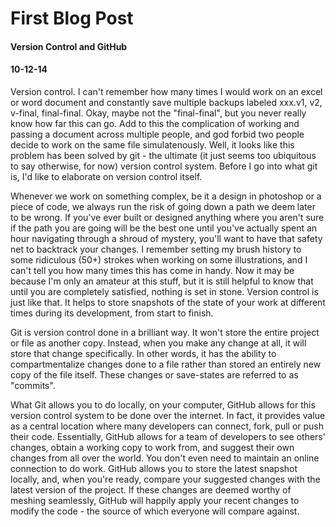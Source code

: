 <!-- This template is in markdown, not html, so
  it will not render beautifully when you copy and
  paste it into your github.io site, but it will at
  least be published. Next week you'll be creating a
  blog template using HTML and CSS and you'll be able
  to copy and paste the blog posts from week 1 in there
  to make them pretty next week.

  For now, please replace the title, subtitle (if desired),
  and date with the text you would like. Markdown is pretty
  simple, so you can just feel free to type. =) -->


# First Blog Post
#### Version Control and GitHub
#### 10-12-14

Version control. I can't remember how many times I would work on an excel or word document and constantly save multiple backups labeled xxx.v1, v2, v-final, final-final. Okay, maybe not the "final-final", but you never really know how far this can go. Add to this the complication of working and passing a document across multiple people, and god forbid two people decide to work on the same file simulatenously. Well, it looks like this problem has been solved by git - the ultimate (it just seems too ubiquitous to say otherwise, for now) version control system. Before I go into what git is, I'd like to elaborate on version control itself.

Whenever we work on something complex, be it a design in photoshop or a piece of code, we always run the risk of going down a path we deem later to be wrong. If you've ever built or designed anything where you aren't sure if the path you are going will be the best one until you've actually spent an hour navigating through a shroud of mystery, you'll want to have that safety net to backtrack your changes. I remember setting my brush history to some ridiculous (50+) strokes when working on some illustrations, and I can't tell you how many times this has come in handy. Now it may be because I'm only an amateur at this stuff, but it is still helpful to know that until you are completely satisfied, nothing is set in stone. Version control is just like that. It helps to store snapshots of the state of your work at different times during its development, from start to finish. 

Git is version control done in a brilliant way. It won't store the entire project or file as another copy. Instead, when you make any change at all, it will store that change specifically. In other words, it has the ability to compartmentalize changes done to a file rather than stored an entirely new copy of the file itself. These changes or save-states are referred to as "commits". 

What Git allows you to do locally, on your computer, GitHub allows for this version control system to be done over the internet. In fact, it provides value as a central location where many developers can connect, fork, pull or push their code. Essentially, GitHub allows for a team of developers to see others' changes, obtain a working copy to work from, and suggest their own changes from all over the world. You don't even need to maintain an online connection to do work. GitHub allows you to store the latest snapshot locally, and, when you're ready, compare your suggested changes with the latest version of the project. If these changes are deemed worthy of meshing seamlessly, GitHub will happily apply your recent changes to modify the code - the source of which everyone will compare against.









